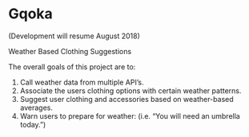 # Gqoka

(Development will resume August 2018)

Weather Based Clothing Suggestions

The overall goals of this project are to:

1. Call weather data from multiple API’s.
2. Associate the users clothing options with certain weather patterns.
3. Suggest user clothing and accessories based on weather-based averages.
4. Warn users to prepare for weather: (i.e. “You will need an umbrella today.”)
